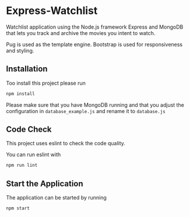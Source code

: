 # Express-Watchlist
Watchlist application using the Node.js framework Express and MongoDB that lets you track and archive the movies you intent to watch.

Pug is used as the template engine.
Bootstrap is used for responsiveness and styling.

## Installation
Too install this project please run
```bash
npm install
```

Please make sure that you have MongoDB running and that you adjust the configuration in
`database_example.js` and rename it to `database.js`

## Code Check
This project uses eslint to check the code quality.

You can run eslint with
```bash
npm run lint
```
## Start the Application


The application can be started by running
```bash
npm start
```
